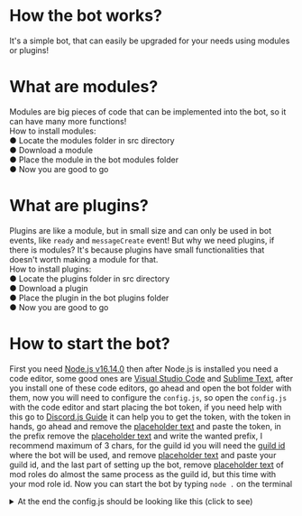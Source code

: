 # How the bot works?
It's a simple bot, that can easily be upgraded for your needs using modules or plugins!

# What are modules?
Modules are big pieces of code that can be implemented into the bot, so it can have many more functions!<br/>
How to install modules:<br/>
  ● Locate the modules folder in src directory<br/>
  ● Download a module<br/>
  ● Place the module in the bot modules folder<br>
  ● Now you are good to go<br/>
  
# What are plugins?

Plugins are like a module, but in small size and can only be used in bot events, like `ready` and `messageCreate` event!
But why we need plugins, if there is modules? It's because plugins have small functionalities that doesn't worth making a module for that.<br/>
How to install plugins:<br/>
  ● Locate the plugins folder in src directory<br/>
  ● Download a plugin<br/>
  ● Place the plugin in the bot plugins folder<br/>
  ● Now you are good to go<br/>
   
# How to start the bot?

First you need <a href="https://nodejs.org/en/">Node.js v16.14.0</a> then after Node.js is installed you need a code editor, some good ones are  <a href="https://code.visualstudio.com">Visual Studio Code</a> and <a href="https://www.sublimetext.com">Sublime Text</a>, after you install one of these code editors, go ahead and open the bot folder with them, now you will need to configure the `config.js`, so open the `config.js` with the code editor and start placing the bot token, if you need help with this go to <a href="https://discordjs.guide/preparations/setting-up-a-bot-application.html#creating-your-bot">Discord.js Guide</a> it can help you to get the token, with the token in hands, go ahead and remove the [placeholder text](a "\"your-bot-token\"") and paste the token, in the prefix remove the [placeholder text](a "\"your-prefix\"") and write the wanted prefix, I recommend maximum of 3 chars, for the guild id you will need the <a href="https://support.discord.com/hc/pt-br/articles/206346498">guild id<a> where the bot will be used, and remove [placeholder text](a "\"your-guild-id\"") and paste your guild id, and the last part of setting up the bot, remove [placeholder text](a "\"your-guild-id-mod-role\"") of mod roles do almost the same process as the guild id, but this time with your mod role id. Now you can start the bot by typing `node .` on the terminal
<details>
<summary>At the end the config.js should be looking like this (click to see)</summary>
 <br />
<p><img src="https://user-images.githubusercontent.com/84397555/156944199-d781805a-a863-4b06-a735-e20b6290c607.png" alt="image" /></p>
</details><br />
